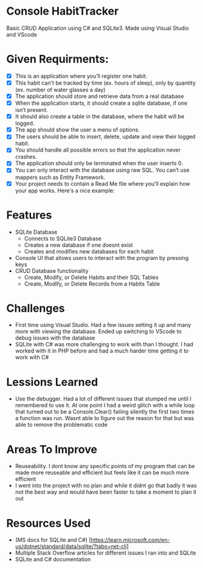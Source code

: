 # Console HabitTracker
  
  Basic CRUD Application using C# and SQLite3. Made using Visual Studio and VScode
  
# Given Requirments:
  - [x] This is an application where you’ll register one habit.
  - [x] This habit can't be tracked by time (ex. hours of sleep), only by quantity (ex. number of water glasses a day)
  - [x] The application should store and retrieve data from a real database
  - [x] When the application starts, it should create a sqlite database, if one isn’t present.
  - [x] It should also create a table in the database, where the habit will be logged.
  - [x] The app should show the user a menu of options.
  - [x] The users should be able to insert, delete, update and view their logged habit.
  - [x] You should handle all possible errors so that the application never crashes.
  - [x] The application should only be terminated when the user inserts 0.
  - [x] You can only interact with the database using raw SQL. You can’t use mappers such as Entity Framework.
  - [x] Your project needs to contain a Read Me file where you'll explain how your app works. Here's a nice example:

# Features
  * SQLite Database
    * Connects to SQLite3 Database
    * Creates a new database if one doesnt exist
    * Creates and modifies new databases for each habit
  * Console UI that allows users to interact with the program by pressing keys
  * CRUD Database functionality
      * Create, Modify, or Delete Habits and their SQL Tables
      * Create, Modify, or Delete Records from a Habits Table

# Challenges
  * First time using Visual Studio. Had a few issues setting it up and many more with viewing the database. Ended up switching to VScode to debug issues with the database
  * SQLite with C# was more challenging to work with than I thought. I had worked with it in PHP before and had a much harder time getting it to work with C#

# Lessions Learned
  * Use the debugger. Had a lot of different issues that stumped me until I remembered to use it. At one point I had a weird glitch with a while loop that turned out to be a Console.Clear() failing silently the first two times a function was run. Wasnt able to figure out the reason for that but was able to remove the problematic code

# Areas To Improve
  * Reuseability. I dont know any specific points of my program that can be made more reuseable and efficient but feels like it can be much more efficient
  * I went into the project with no plan and while it didnt go that badly it was not the best way and would have been faster to take a moment to plan it out

# Resources Used
  * (MS docs for SQLite and C#) [https://learn.microsoft.com/en-us/dotnet/standard/data/sqlite/?tabs=net-cli]
  * Multiple Stack Overflow articles for different issues I ran into and SQLite
  * SQLite and C# documentation
